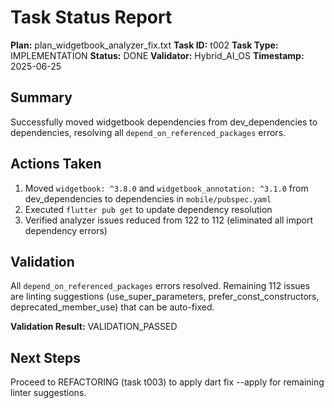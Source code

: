 # Task Status Report

**Plan:** plan_widgetbook_analyzer_fix.txt
**Task ID:** t002
**Task Type:** IMPLEMENTATION
**Status:** DONE
**Validator:** Hybrid_AI_OS
**Timestamp:** 2025-06-25

## Summary
Successfully moved widgetbook dependencies from dev_dependencies to dependencies, resolving all `depend_on_referenced_packages` errors.

## Actions Taken
1. Moved `widgetbook: ^3.8.0` and `widgetbook_annotation: ^3.1.0` from dev_dependencies to dependencies in `mobile/pubspec.yaml`
2. Executed `flutter pub get` to update dependency resolution
3. Verified analyzer issues reduced from 122 to 112 (eliminated all import dependency errors)

## Validation
All `depend_on_referenced_packages` errors resolved. Remaining 112 issues are linting suggestions (use_super_parameters, prefer_const_constructors, deprecated_member_use) that can be auto-fixed.

**Validation Result:** VALIDATION_PASSED

## Next Steps
Proceed to REFACTORING (task t003) to apply dart fix --apply for remaining linter suggestions. 